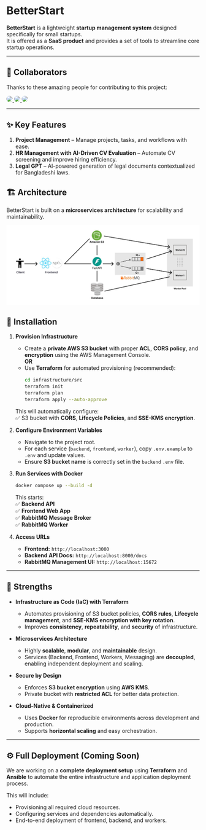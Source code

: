 # BetterStart

**BetterStart** is a lightweight **startup management system** designed specifically for small startups.  
It is offered as a **SaaS product** and provides a set of tools to streamline core startup operations.

---

## 👥 Collaborators

Thanks to these amazing people for contributing to this project:

<a href="https://github.com/maomullick">
  <img src="https://avatars.githubusercontent.com/maomullick" width="60px" style="border-radius:50%;" />
</a>

<a href="https://github.com/Adnan-Sarkar">
  <img src="https://avatars.githubusercontent.com/Adnan-Sarkar" width="60px" style="border-radius:50%;" />
</a>

<a href="https://github.com/reju-1">
  <img src="https://avatars.githubusercontent.com/reju-1" width="60px" style="border-radius:50%;" />
</a>



---


## ✨ Key Features

1. **Project Management** – Manage projects, tasks, and workflows with ease.  
2. **HR Management with AI-Driven CV Evaluation** – Automate CV screening and improve hiring efficiency.  
3. **Legal GPT** – AI-powered generation of legal documents contextualized for Bangladeshi laws.

## 🏗 Architecture

BetterStart is built on a **microservices architecture** for scalability and maintainability.

![System Architecture Diagram](/docs/images/system-design.jpeg)


## 🚀 Installation

1. **Provision Infrastructure**  
   - Create a **private AWS S3 bucket** with proper **ACL**, **CORS policy**, and **encryption** using the AWS Management Console.  
   **OR**  
   - Use **Terraform** for automated provisioning (recommended):  
     ```bash
     cd infrastructure/src
     terraform init
     terraform plan
     terraform apply --auto-approve
     ```

   This will automatically configure:  
   ✅ S3 bucket with **CORS**, **Lifecycle Policies**, and **SSE-KMS encryption**.

2. **Configure Environment Variables**  
   - Navigate to the project root.  
   - For each service (`backend`, `frontend`, `worker`), copy `.env.example` to `.env` and update values.  
   - Ensure **S3 bucket name** is correctly set in the `backend` `.env` file.

3. **Run Services with Docker**  
   ```bash
   docker compose up --build -d
   ```

   This starts:  
   ✅ **Backend API**  
   ✅ **Frontend Web App**  
   ✅ **RabbitMQ Message Broker**  
   ✅ **RabbitMQ Worker**

4. **Access URLs**  
   - **Frontend:** `http://localhost:3000`  
   - **Backend API Docs:** `http://localhost:8000/docs`  
   - **RabbitMQ Management UI:** `http://localhost:15672`  

---

## 💪 Strengths

- **Infrastructure as Code (IaC) with Terraform**  
  - Automates provisioning of S3 bucket policies, **CORS rules**, **Lifecycle management**, and **SSE-KMS encryption with key rotation**.  
  - Improves **consistency**, **repeatability**, and **security** of infrastructure.

- **Microservices Architecture**  
  - Highly **scalable**, **modular**, and **maintainable** design.  
  - Services (Backend, Frontend, Workers, Messaging) are **decoupled**, enabling independent deployment and scaling.  

- **Secure by Design**  
  - Enforces **S3 bucket encryption** using **AWS KMS**.  
  - Private bucket with **restricted ACL** for better data protection.

- **Cloud-Native & Containerized**  
  - Uses **Docker** for reproducible environments across development and production.
  - Supports **horizontal scaling** and easy orchestration.

--- 
## ⚙️ Full Deployment (Coming Soon)

We are working on a **complete deployment setup** using **Terraform** and **Ansible** to automate the entire infrastructure and application deployment process.  

This will include:  
- Provisioning all required cloud resources.  
- Configuring services and dependencies automatically.  
- End-to-end deployment of frontend, backend, and workers.  

